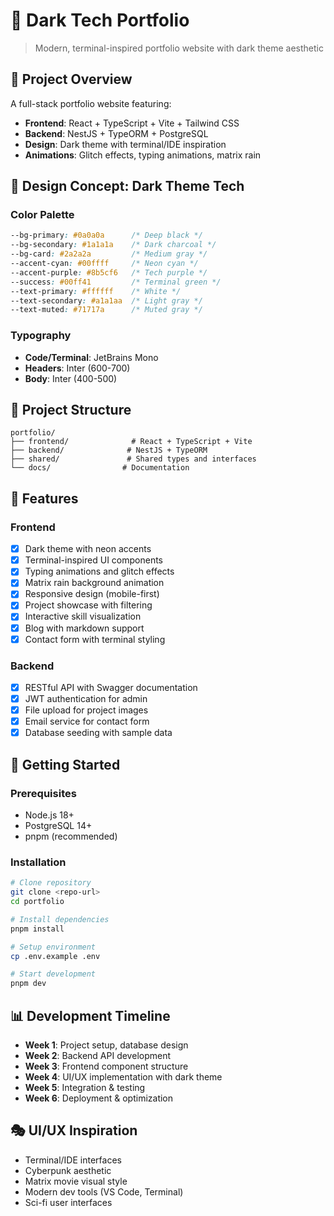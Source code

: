 # 🚀 Dark Tech Portfolio

> Modern, terminal-inspired portfolio website with dark theme aesthetic

## 🎯 Project Overview

A full-stack portfolio website featuring:
- **Frontend**: React + TypeScript + Vite + Tailwind CSS
- **Backend**: NestJS + TypeORM + PostgreSQL
- **Design**: Dark theme with terminal/IDE inspiration
- **Animations**: Glitch effects, typing animations, matrix rain

## 🎨 Design Concept: Dark Theme Tech

### Color Palette
```css
--bg-primary: #0a0a0a      /* Deep black */
--bg-secondary: #1a1a1a    /* Dark charcoal */
--bg-card: #2a2a2a         /* Medium gray */
--accent-cyan: #00ffff     /* Neon cyan */
--accent-purple: #8b5cf6   /* Tech purple */
--success: #00ff41         /* Terminal green */
--text-primary: #ffffff    /* White */
--text-secondary: #a1a1aa  /* Light gray */
--text-muted: #71717a      /* Muted gray */
```

### Typography
- **Code/Terminal**: JetBrains Mono
- **Headers**: Inter (600-700)
- **Body**: Inter (400-500)

## 📁 Project Structure

```
portfolio/
├── frontend/              # React + TypeScript + Vite
├── backend/              # NestJS + TypeORM
├── shared/               # Shared types and interfaces
└── docs/                # Documentation
```

## 🔧 Features

### Frontend
- [x] Dark theme with neon accents
- [x] Terminal-inspired UI components
- [x] Typing animations and glitch effects
- [x] Matrix rain background animation
- [x] Responsive design (mobile-first)
- [x] Project showcase with filtering
- [x] Interactive skill visualization
- [x] Blog with markdown support
- [x] Contact form with terminal styling

### Backend
- [x] RESTful API with Swagger documentation
- [x] JWT authentication for admin
- [x] File upload for project images
- [x] Email service for contact form
- [x] Database seeding with sample data

## 🚀 Getting Started

### Prerequisites
- Node.js 18+
- PostgreSQL 14+
- pnpm (recommended)

### Installation
```bash
# Clone repository
git clone <repo-url>
cd portfolio

# Install dependencies
pnpm install

# Setup environment
cp .env.example .env

# Start development
pnpm dev
```

## 📊 Development Timeline

- **Week 1**: Project setup, database design
- **Week 2**: Backend API development
- **Week 3**: Frontend component structure
- **Week 4**: UI/UX implementation with dark theme
- **Week 5**: Integration & testing
- **Week 6**: Deployment & optimization

## 🎭 UI/UX Inspiration

- Terminal/IDE interfaces
- Cyberpunk aesthetic
- Matrix movie visual style
- Modern dev tools (VS Code, Terminal)
- Sci-fi user interfaces 